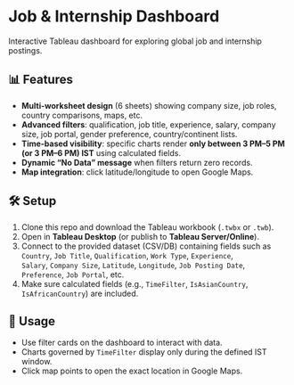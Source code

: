 # Job & Internship Dashboard

Interactive Tableau dashboard for exploring global job and internship postings.

## 📊 Features
- **Multi-worksheet design** (6 sheets) showing company size, job roles, country comparisons, maps, etc.
- **Advanced filters**: qualification, job title, experience, salary, company size, job portal, gender preference, country/continent lists.
- **Time-based visibility**: specific charts render **only between 3 PM–5 PM (or 3 PM–6 PM) IST** using calculated fields.
- **Dynamic “No Data” message** when filters return zero records.
- **Map integration**: click latitude/longitude to open Google Maps.

## 🛠 Setup
1. Clone this repo and download the Tableau workbook (`.twbx` or `.twb`).
2. Open in **Tableau Desktop** (or publish to **Tableau Server/Online**).
3. Connect to the provided dataset (CSV/DB) containing fields such as  
   `Country`, `Job Title`, `Qualification`, `Work Type`, `Experience`,  
   `Salary`, `Company Size`, `Latitude`, `Longitude`, `Job Posting Date`,  
   `Preference`, `Job Portal`, etc.
4. Make sure calculated fields (e.g., `TimeFilter`, `IsAsianCountry`, `IsAfricanCountry`) are included.

## 🚀 Usage
- Use filter cards on the dashboard to interact with data.  
- Charts governed by `TimeFilter` display only during the defined IST window.  
- Click map points to open the exact location in Google Maps.


